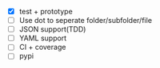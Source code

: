 - [x] test + prototype
- [ ] Use dot to seperate folder/subfolder/file
- [ ] JSON support(TDD)
- [ ] YAML support
- [ ] CI + coverage
- [ ] pypi
